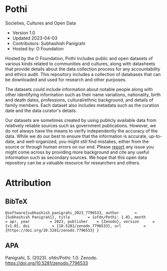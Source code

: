 # Pothi
Societies, Cultures and Open Data

* Version 1.0
* Updated 2023-04-03
* Contributors: Subhashish Panigrahi
* Hosted by: O Foundation

Hosted by the O Foundation, Pothi includes public and open datasets of various kinds related to communities and cultures, along with datasheets that provide details about the data collection process for any accountability and ethics audit. This repository includes a collection of databases that can be downloaded and used for research and other purposes.

The datasets could include information about notable people along with other identifying information such as their name variations, nationality, birth and death dates, professions, cultural/ethnic background, and details of family members. Each dataset also includes metadata such as the curation date and the data curator's details.

Our datasets are sometimes created by using publicly available data from relatively reliable sources such as government publications. However, we do not always have the means to verify independently the accuracy of the data. While we do our best to ensure that the information is accurate, up-to-date, and well-organized, you might still find mistakes, either from the source or through human errors on our end. Please [report](https://github.com/ofdn/Pothi/issues) any issue you might come across by providing more background and cite any useful information such as secondary sources. We hope that this open data repository can be a valuable resource for researchers and others.

# Attribution

## BibTeX
`
@software{subhashish_panigrahi_2023_7796533,
  author       = {Subhashish Panigrahi},
  title        = {ofdn/Pothi: 1.0},
  month        = apr,
  year         = 2023,
  publisher    = {Zenodo},
  version      = {v1.0},
  doi          = {10.5281/zenodo.7796533},
  url          = {https://doi.org/10.5281/zenodo.7796533}
}
`
## APA
Panigrahi, S. (2023). ofdn/Pothi: 1.0. Zenodo. https://doi.org/10.5281/zenodo.7796533

